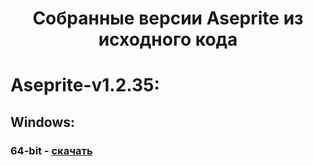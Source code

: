 <h1 align="center">Собранные версии Aseprite из исходного кода</h1>
<h1>Aseprite-v1.2.35:</h1>
<h2>Windows:</h2>
<h3>64-bit - <a href="https://www.dropbox.com/s/yvtnd13twwguaay/Aseprite-v1.2.35.zip?raw=1">скачать</a>
